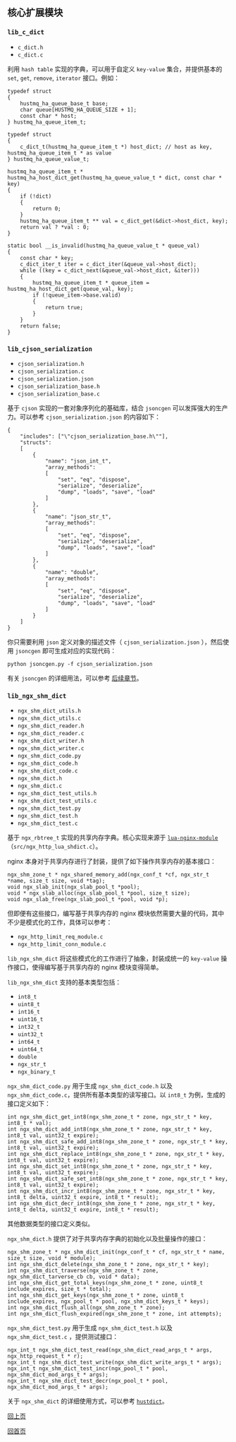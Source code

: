 核心扩展模块
--

### `lib_c_dict` ###

* `c_dict.h`
* `c_dict.c`
	
利用 `hash table` 实现的字典，可以用于自定义 `key-value` 集合，并提供基本的 `set`, `get`, `remove`, `iterator` 接口。例如：

    typedef struct
	{
	    hustmq_ha_queue_base_t base;
		char queue[HUSTMQ_HA_QUEUE_SIZE + 1];
		const char * host;
	} hustmq_ha_queue_item_t;
	
	typedef struct
	{
	    c_dict_t(hustmq_ha_queue_item_t *) host_dict; // host as key, hustmq_ha_queue_item_t * as value
	} hustmq_ha_queue_value_t;

    hustmq_ha_queue_item_t * hustmq_ha_host_dict_get(hustmq_ha_queue_value_t * dict, const char * key)
	{
	    if (!dict)
	    {
	        return 0;
	    }
	    hustmq_ha_queue_item_t ** val = c_dict_get(&dict->host_dict, key);
	    return val ? *val : 0;
	}

    static bool __is_invalid(hustmq_ha_queue_value_t * queue_val)
	{
	    const char * key;
	    c_dict_iter_t iter = c_dict_iter(&queue_val->host_dict);
	    while ((key = c_dict_next(&queue_val->host_dict, &iter)))
	    {
	        hustmq_ha_queue_item_t * queue_item = hustmq_ha_host_dict_get(queue_val, key);
	        if (!queue_item->base.valid)
	        {
	            return true;
	        }
	    }
	    return false;
	}    

### `lib_cjson_serialization` ###

* `cjson_serialization.h`
* `cjson_serialization.c`
* `cjson_serialization.json`
* `cjson_serialization_base.h`
* `cjson_serialization_base.c`

基于 `cjson` 实现的一套对象序列化的基础库，结合 `jsoncgen` 可以发挥强大的生产力。可以参考 `cjson_serialization.json` 的内容如下：

    {
	    "includes": ["\"cjson_serialization_base.h\""],
	    "structs": 
        [
	        {
	            "name": "json_int_t",
	            "array_methods":
                [
                    "set", "eq", "dispose", 
                    "serialize", "deserialize", 
                    "dump", "loads", "save", "load"
                ]
	        },
	        {
	            "name": "json_str_t",
	            "array_methods": 
                [
                    "set", "eq", "dispose", 
                    "serialize", "deserialize", 
                    "dump", "loads", "save", "load"
                ]
	        },
	        {
	            "name": "double",
	            "array_methods": 
                [
                    "set", "eq", "dispose", 
                    "serialize", "deserialize", 
                    "dump", "loads", "save", "load"
                ]
	        }
	    ]
	}

你只需要利用 `json` 定义对象的描述文件（ `cjson_serialization.json` ），然后使用 `jsoncgen` 即可生成对应的实现代码：

    python jsoncgen.py -f cjson_serialization.json

有关 `jsoncgen` 的详细用法，可以参考 [后续章节](../jsoncgen.md)。

### `lib_ngx_shm_dict` ###

* `ngx_shm_dict_utils.h`
* `ngx_shm_dict_utils.c`
* `ngx_shm_dict_reader.h`
* `ngx_shm_dict_reader.c`
* `ngx_shm_dict_writer.h`
* `ngx_shm_dict_writer.c`
* `ngx_shm_dict_code.py`
* `ngx_shm_dict_code.h`
* `ngx_shm_dict_code.c`
* `ngx_shm_dict.h`
* `ngx_shm_dict.c`
* `ngx_shm_dict_test_utils.h`
* `ngx_shm_dict_test_utils.c`
* `ngx_shm_dict_test.py`
* `ngx_shm_dict_test.h`
* `ngx_shm_dict_test.c`

基于 `ngx_rbtree_t` 实现的共享内存字典。核心实现来源于 [`lua-nginx-module`](https://github.com/openresty/lua-nginx-module) （`src/ngx_http_lua_shdict.c`）。

nginx 本身对于共享内存进行了封装，提供了如下操作共享内存的基本接口：

	ngx_shm_zone_t * ngx_shared_memory_add(ngx_conf_t *cf, ngx_str_t *name, size_t size, void *tag);
	void ngx_slab_init(ngx_slab_pool_t *pool);
	void * ngx_slab_alloc(ngx_slab_pool_t *pool, size_t size);
	void ngx_slab_free(ngx_slab_pool_t *pool, void *p);

但即便有这些接口，编写基于共享内存的 nginx 模块依然需要大量的代码，其中不少是模式化的工作，具体可以参考：  

* `ngx_http_limit_req_module.c`
* `ngx_http_limit_conn_module.c`

`lib_ngx_shm_dict` 将这些模式化的工作进行了抽象，封装成统一的 `key-value` 操作接口，使得编写基于共享内存的 nginx 模块变得简单。
  
`lib_ngx_shm_dict` 支持的基本类型包括：  

- `int8_t`  
- `uint8_t`  
- `int16_t`  
- `uint16_t`  
- `int32_t`  
- `uint32_t`  
- `int64_t`  
- `uint64_t`  
- `double`  
- `ngx_str_t`  
- `ngx_binary_t`  

`ngx_shm_dict_code.py` 用于生成 `ngx_shm_dict_code.h` 以及 `ngx_shm_dict_code.c`，提供所有基本类型的读写接口。以 `int8_t` 为例，生成的接口定义如下：

    int ngx_shm_dict_get_int8(ngx_shm_zone_t * zone, ngx_str_t * key, int8_t * val);
    int ngx_shm_dict_add_int8(ngx_shm_zone_t * zone, ngx_str_t * key, int8_t val, uint32_t expire);
    int ngx_shm_dict_safe_add_int8(ngx_shm_zone_t * zone, ngx_str_t * key, int8_t val, uint32_t expire);
    int ngx_shm_dict_replace_int8(ngx_shm_zone_t * zone, ngx_str_t * key, int8_t val, uint32_t expire);
    int ngx_shm_dict_set_int8(ngx_shm_zone_t * zone, ngx_str_t * key, int8_t val, uint32_t expire);
    int ngx_shm_dict_safe_set_int8(ngx_shm_zone_t * zone, ngx_str_t * key, int8_t val, uint32_t expire);
    int ngx_shm_dict_incr_int8(ngx_shm_zone_t * zone, ngx_str_t * key, int8_t delta, uint32_t expire, int8_t * result);
    int ngx_shm_dict_decr_int8(ngx_shm_zone_t * zone, ngx_str_t * key, int8_t delta, uint32_t expire, int8_t * result);
其他数据类型的接口定义类似。

`ngx_shm_dict.h` 提供了对于共享内存字典的初始化以及批量操作的接口：

    ngx_shm_zone_t * ngx_shm_dict_init(ngx_conf_t * cf, ngx_str_t * name, size_t size, void * module);
    int ngx_shm_dict_delete(ngx_shm_zone_t * zone, ngx_str_t * key);
    int ngx_shm_dict_traverse(ngx_shm_zone_t * zone, ngx_shm_dict_tarverse_cb cb, void * data);
    int ngx_shm_dict_get_total_keys(ngx_shm_zone_t * zone, uint8_t include_expires, size_t * total);
    int ngx_shm_dict_get_keys(ngx_shm_zone_t * zone, uint8_t include_expires, ngx_pool_t * pool, ngx_shm_dict_keys_t * keys);
    int ngx_shm_dict_flush_all(ngx_shm_zone_t * zone);
    int ngx_shm_dict_flush_expired(ngx_shm_zone_t * zone, int attempts);
`ngx_shm_dict_test.py` 用于生成 `ngx_shm_dict_test.h` 以及 `ngx_shm_dict_test.c` ，提供测试接口：

    ngx_int_t ngx_shm_dict_test_read(ngx_shm_dict_read_args_t * args, ngx_http_request_t * r);
    ngx_int_t ngx_shm_dict_test_write(ngx_shm_dict_write_args_t * args);
    ngx_int_t ngx_shm_dict_test_incr(ngx_pool_t * pool, ngx_shm_dict_mod_args_t * args);
    ngx_int_t ngx_shm_dict_test_decr(ngx_pool_t * pool, ngx_shm_dict_mod_args_t * args);
关于 `ngx_shm_dict` 的详细使用方式，可以参考 [`hustdict`](../../appendix/hustdict.md)。
   
[回上页](../lib_hustngx.md)

[回首页](../../index.md)